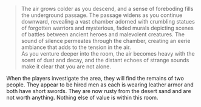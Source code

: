 > The air grows colder as you descend, and a sense of foreboding fills the underground passage. The passage widens as you continue downward, revealing a vast chamber adorned with crumbling statues of forgotten warriors and mysterious, faded murals depicting scenes of battles between ancient heroes and malevolent creatures. The sound of silence permeates through the chamber, creating an eerie ambiance that adds to the tension in the air.
> <br>As you venture deeper into the room, the air becomes heavy with the scent of dust and decay, and the distant echoes of strange sounds make it clear that you are not alone.

When the players investigate the area, they will find the remains of two people. They appear to be hired men as each is wearing leather armor and both have short swords. They are now rusty from the desert sand and are not worth anything. Nothing else of value is within this room.